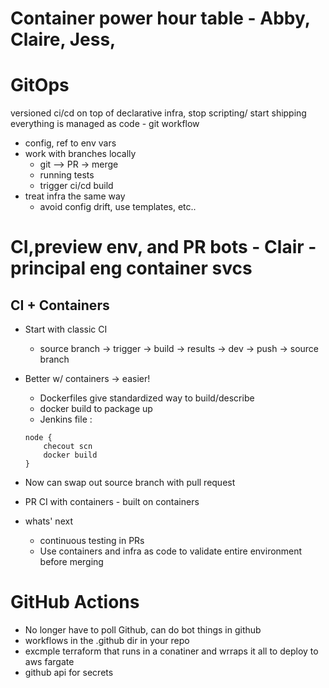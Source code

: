 # Container power hour table - Abby, Claire, Jess,
# GitOps
versioned ci/cd on top of declarative infra, stop scripting/ start shipping
everything is managed as code - git workflow
* config, ref to env vars
* work with branches locally
    * git --> PR -> merge
    * running tests
    * trigger ci/cd build
* treat infra the same way
    * avoid config drift, use templates, etc..

# CI,preview env, and PR bots - Clair - principal eng container svcs
## CI + Containers
* Start with classic CI
    * source branch -> trigger -> build -> results -> dev -> push -> source branch
* Better w/ containers -> easier!
    * Dockerfiles give standardized way to build/describe
    * docker build to package up
    * Jenkins file : 

    ```
    node { 
        checout scn 
        docker build
    }
    ```
* Now can swap out source branch with pull request
* PR CI with containers - built on containers
* whats' next
    * continuous testing in PRs
    * Use containers and infra as code to validate entire environment before merging

# GitHub Actions
* No longer have to poll Github, can do bot things in github
* workflows in the .github dir in your repo
* excmple terraform that runs in a conatiner and wrraps it all to deploy to aws fargate
* github api for secrets
